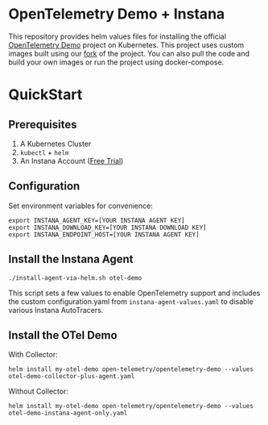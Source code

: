 # OpenTelemetry Demo + Instana

This repository provides helm values files for installing the official [OpenTelemetry Demo](https://github.com/open-telemetry/opentelemetry-demo) project on Kubernetes. This project uses custom images built using our [fork](https://github.com/styblope/opentelemetry-demo) of the project. You can also pull the code and build your own images or run the project using docker-compose.

# QuickStart

## Prerequisites

1. A Kubernetes Cluster
2. `kubectl` + `helm` 
3. An Instana Account ([Free Trial](https://instana.com/trial))

## Configuration

Set environment variables for convenience:

```
export INSTANA_AGENT_KEY=[YOUR INSTANA AGENT KEY]
export INSTANA_DOWNLOAD_KEY=[YOUR INSTANA DOWNLOAD KEY]
export INSTANA_ENDPOINT_HOST=[YOUR INSTANA AGENT KEY]
```

## Install the Instana Agent

`./install-agent-via-helm.sh otel-demo`

This script sets a few values to enable OpenTelemetry support and includes the custom configuration.yaml from `instana-agent-values.yaml` to disable various Instana AutoTracers.

## Install the OTel Demo

With Collector:

`helm install my-otel-demo open-telemetry/opentelemetry-demo --values otel-demo-collector-plus-agent.yaml`

Without Collector:

`helm install my-otel-demo open-telemetry/opentelemetry-demo --values otel-demo-instana-agent-only.yaml`

